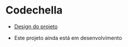 # Codechella

 - <a href="https://www.figma.com/file/RLE1AW5AbCiHArmJCgbUQX/CodeChella-%7C-Challenge-I---Front-end-2023-(Copy)?type=design&node-id=48-205&mode=design&t=OeUdKR66I9QblCiv-0" >Design do projeto</a>
* Este projeto ainda está em desenvolvimento
